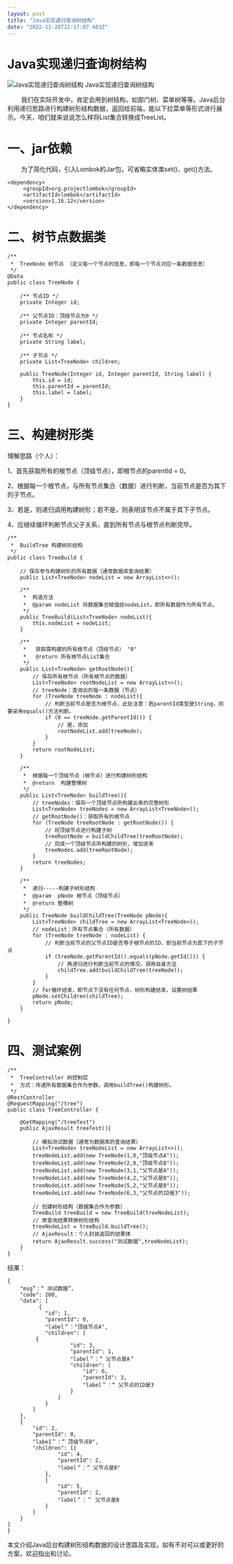 ```yaml
---
layout: post
title: "Java实现递归查询树结构"
date: "2022-11-28T22:17:07.483Z"
---
```

Java实现递归查询树结构
=============

![Java实现递归查询树结构](https://img2023.cnblogs.com/blog/2696192/202211/2696192-20221128165047805-1027537220.png) Java实现递归查询树结构

        我们在实际开发中，肯定会用到树结构，如部门树、菜单树等等。Java后台利用递归思路进行构建树形结构数据，返回给前端，能以下拉菜单等形式进行展示。今天，咱们就来说说怎么样将List集合转换成TreeList。

一、jar依赖
=======

        为了简化代码，引入Lombok的Jar包，可省略实体类set()、get()方法。

    <dependency>
         <groupId>org.projectlombok</groupId>
         <artifactId>lombok</artifactId>
         <version>1.16.12</version>
    </dependency>

二、树节点数据类
========

    /**
     *  TreeNode 树节点 （定义每一个节点的信息，即每一个节点对应一条数据信息）
     */
    @Data
    public class TreeNode {
     
        /** 节点ID */
        private Integer id;
     
        /** 父节点ID：顶级节点为0 */
        private Integer parentId;
     
        /** 节点名称 */
        private String label;
     
        /** 子节点 */
        private List<TreeNode> children;
     
        public TreeNode(Integer id, Integer parentId, String label) {
            this.id = id;
            this.parentId = parentId;
            this.label = label;
        }
    }

三、构建树形类
=======

理解思路（个人）：

1、首先获取所有的根节点（顶级节点），即根节点的parentId = 0。

2、根据每一个根节点，与所有节点集合（数据）进行判断，当前节点是否为其下的子节点。

3、若是，则递归调用构建树形；若不是，则表明该节点不属于其下子节点。

4、应继续循环判断节点父子关系，直到所有节点与根节点判断完毕。

    /**
     *  BuildTree 构建树形结构
     */
    public class TreeBuild {
        
        // 保存参与构建树形的所有数据（通常数据库查询结果）
        public List<TreeNode> nodeList = new ArrayList<>();
     
        /**
         *  构造方法
         *  @param nodeList 将数据集合赋值给nodeList，即所有数据作为所有节点。
         */
        public TreeBuild(List<TreeNode> nodeList){
            this.nodeList = nodeList;
        }
     
        /**
         *   获取需构建的所有根节点（顶级节点） "0"
         *   @return 所有根节点List集合
         */
        public List<TreeNode> getRootNode(){
            // 保存所有根节点（所有根节点的数据）
            List<TreeNode> rootNodeList = new ArrayList<>();
            // treeNode：查询出的每一条数据（节点）
            for (TreeNode treeNode : nodeList){
                // 判断当前节点是否为根节点，此处注意：若parentId类型是String，则要采用equals()方法判断。
                if (0 == treeNode.getParentId()) {
                    // 是，添加
                    rootNodeList.add(treeNode);
                }
            }
            return rootNodeList;
        }
     
        /**
         *  根据每一个顶级节点（根节点）进行构建树形结构
         *  @return  构建整棵树
         */
        public List<TreeNode> buildTree(){
            // treeNodes：保存一个顶级节点所构建出来的完整树形
            List<TreeNode> treeNodes = new ArrayList<TreeNode>();
            // getRootNode()：获取所有的根节点
            for (TreeNode treeRootNode : getRootNode()) {
                // 将顶级节点进行构建子树
                treeRootNode = buildChildTree(treeRootNode);
                // 完成一个顶级节点所构建的树形，增加进来
                treeNodes.add(treeRootNode);
            }
            return treeNodes;
        }
     
        /**
         *  递归-----构建子树形结构
         *  @param  pNode 根节点（顶级节点）
         *  @return 整棵树
         */
        public TreeNode buildChildTree(TreeNode pNode){
            List<TreeNode> childTree = new ArrayList<TreeNode>();
            // nodeList：所有节点集合（所有数据）
            for (TreeNode treeNode : nodeList) {
                // 判断当前节点的父节点ID是否等于根节点的ID，即当前节点为其下的子节点
                if (treeNode.getParentId().equals(pNode.getId())) {
                    // 再递归进行判断当前节点的情况，调用自身方法
                    childTree.add(buildChildTree(treeNode));
                }
            }
            // for循环结束，即节点下没有任何节点，树形构建结束，设置树结果
            pNode.setChildren(childTree);
            return pNode;
        }
     
    }

四、测试案例
======

    /**
     *  TreeController 树控制层
     *  方式：传递所有数据集合作为参数，调用buildTree()构建树形。
     */
    @RestController
    @RequestMapping("/tree")
    public class TreeController {
     
        @GetMapping("/treeTest")
        public AjaxResult treeTest(){
     
            // 模拟测试数据（通常为数据库的查询结果）
            List<TreeNode> treeNodeList = new ArrayList<>();
            treeNodeList.add(new TreeNode(1,0,"顶级节点A"));
            treeNodeList.add(new TreeNode(2,0,"顶级节点B"));
            treeNodeList.add(new TreeNode(3,1,"父节点是A"));
            treeNodeList.add(new TreeNode(4,2,"父节点是B"));
            treeNodeList.add(new TreeNode(5,2,"父节点是B"));
            treeNodeList.add(new TreeNode(6,3,"父节点的ID是3"));
     
            // 创建树形结构（数据集合作为参数）
            TreeBuild treeBuild = new TreeBuild(treeNodeList);
            // 原查询结果转换树形结构
            treeNodeList = treeBuild.buildTree();
            // AjaxResult：个人封装返回的结果体
            return AjaxResult.success("测试数据",treeNodeList);
        }
    }

结果：

    {
    	"msg”：“ 测试数据”，
    	"code": 200,
    	"data": [
      		  {
    			"id": 1,
    			"parentId": 0,
    			"label＂："顶级节点A",
    			"children": [
       		 {
    					"id": 3,
        				"parentId": 1,
    					"label＂：“ 父节点是A＂
    					"children": [
    						"id": 6,
    						"parentId": 3,
    						"label＂：“ 父节点的ID是3
    					}
    				]
    			}
    		]
    	}, 
    	{
    		"id": 2,
    		"parentId": 0,
    		"labe1＂：“ 顶级节点B",
    		"children": [{
    				"id": 4,
    				"parentId": 2,
    				"label＂：“ 父节点是B"
    			},
    			{
    				"id": 5,
    				"parentId": 2,
    				"label＂：＂ 父节点是B
    			}
    		]
    	}
    ]
    }

本文介绍Java后台构建树形结构数据的设计思路及实现，如有不对可以或更好的方案，欢迎指出和讨论。